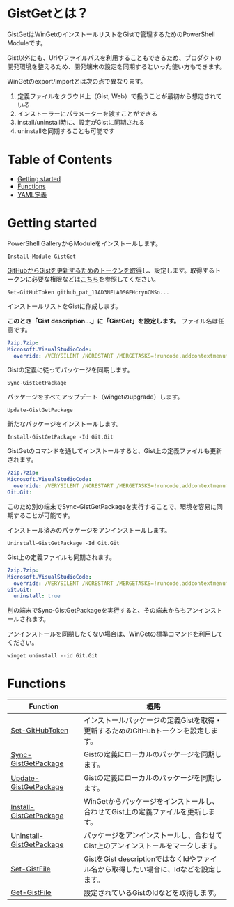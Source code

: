 # GistGetとは？

GistGetはWinGetのインストールリストをGistで管理するためのPowerShell Moduleです。

Gist以外にも、Uriやファイルパスを利用することもできるため、プロダクトの開発環境を整えるため、開発端末の設定を同期するといった使い方もできます。

WinGetのexport/importとは次の点で異なります。

1. 定義ファイルをクラウド上（Gist, Web）で扱うことが最初から想定されている 
2. インストーラーにパラメーターを渡すことができる
3. install/uninstall時に、設定がGistに同期される
4. uninstallを同期することも可能です

# Table of Contents 

- [Getting started](#getting-started)
- [Functions](#functions)
- [YAML定義](docs/ja-jp/YAML-Definition.md)

# Getting started

PowerShell GalleryからModuleをインストールします。

```pwsh
Install-Module GistGet
```

[GitHubからGistを更新するためのトークンを取得](https://github.com/settings/personal-access-tokens/new)し、設定します。取得するトークンに必要な権限などは[こちら](https://github.com/nuitsjp/GistGet/blob/main/docs/ja-jp/Set-GitHubToken.md#%E5%89%B2%E3%82%8A%E5%BD%93%E3%81%A6%E6%A8%A9%E9%99%90)を参照してください。

```pwsh
Set-GitHubToken github_pat_11AD3NELA0SGEHcrynCMSo...
```

インストールリストをGistに作成します。 

**このとき「Gist description...」に「GistGet」を設定します。** ファイル名は任意です。

```yaml
7zip.7zip:
Microsoft.VisualStudioCode:
  override: /VERYSILENT /NORESTART /MERGETASKS=!runcode,addcontextmenufiles,addcontextmenufolders,associatewithfiles,addtopath
```

Gistの定義に従ってパッケージを同期します。

```pwsh
Sync-GistGetPackage
```

パッケージをすべてアップデート（wingetのupgrade）します。

```pwsh
Update-GistGetPackage
```

新たなパッケージをインストールします。

```pwsh
Install-GistGetPackage -Id Git.Git
```

GistGetのコマンドを通してインストールすると、Gist上の定義ファイルも更新されます。

```yaml
7zip.7zip:
Microsoft.VisualStudioCode:
  override: /VERYSILENT /NORESTART /MERGETASKS=!runcode,addcontextmenufiles,addcontextmenufolders,associatewithfiles,addtopath
Git.Git:
```

このため別の端末でSync-GistGetPackageを実行することで、環境を容易に同期することが可能です。

インストール済みのパッケージをアンインストールします。

```pwsh
Uninstall-GistGetPackage -Id Git.Git
```

Gist上の定義ファイルも同期されます。

```yaml
7zip.7zip:
Microsoft.VisualStudioCode:
  override: /VERYSILENT /NORESTART /MERGETASKS=!runcode,addcontextmenufiles,addcontextmenufolders,associatewithfiles,addtopath
Git.Git:
  uninstall: true
```

別の端末でSync-GistGetPackageを実行すると、その端末からもアンインストールされます。

アンインストールを同期したくない場合は、WinGetの標準コマンドを利用してください。

```pwsh
winget uninstall --id Git.Git
```

# Functions

|Function|概略|
|--|--|
|[Set-GitHubToken](docs/ja-jp/Set-GitHubToken.md)|インストールパッケージの定義Gistを取得・更新するためのGitHubトークンを設定します。|
|[Sync-GistGetPackage](docs/ja-jp/Sync-GistGetPackage.md)|Gistの定義にローカルのパッケージを同期します。|
|[Update-GistGetPackage](docs/ja-jp/Update-GistGetPackage.md)|Gistの定義にローカルのパッケージを同期します。|
|[Install-GistGetPackage](docs/ja-jp/Install-GistGetPackage.md)|WinGetからパッケージをインストールし、合わせてGist上の定義ファイルを更新します。|
|[Uninstall-GistGetPackage](docs/ja-jp/Uninstall-GistGetPackage.md)|パッケージをアンインストールし、合わせてGist上のアンインストールをマークします。|
|[Set-GistFile](docs/ja-jp/Set-GistFile.md)|GistをGist descriptionではなくIdやファイル名から取得したい場合に、Idなどを設定します。|
|[Get-GistFile](docs/ja-jp/Get-GistFile.md)|設定されているGistのIdなどを取得します。|
